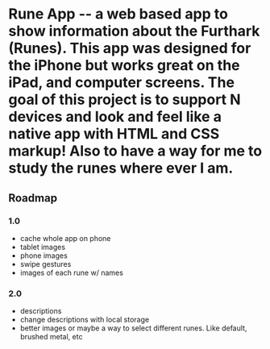 # Rune App -- a web based app to show information about the Furthark (Runes). This app was designed for the iPhone but works great on the iPad, and computer screens. The goal of this project is to support N devices and look and feel like a native app with HTML and CSS markup! Also to have a way for me to study the runes where ever I am. 


## Roadmap

### 1.0 
- cache whole app on phone
- tablet images
- phone images
- swipe gestures
- images of each rune w/ names


### 2.0  
- descriptions 
- change descriptions with local storage
- better images or maybe a way to select different runes. Like default, brushed metal, etc



